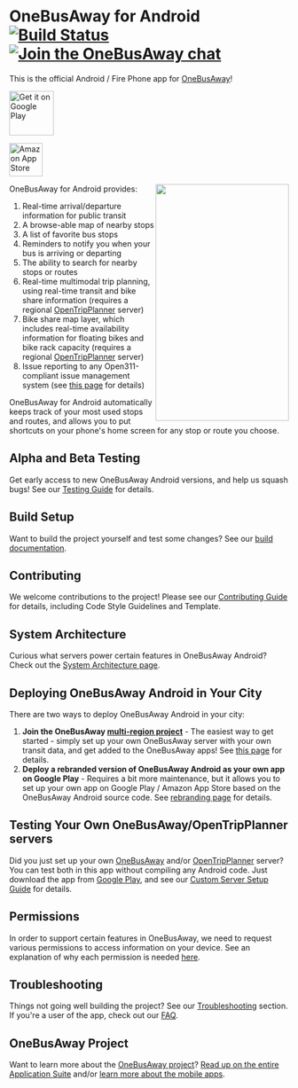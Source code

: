 # OneBusAway for Android [![Build Status](https://travis-ci.org/OneBusAway/onebusaway-android.svg?branch=master)](https://travis-ci.org/OneBusAway/onebusaway-android) [![Join the OneBusAway chat](https://onebusaway.herokuapp.com/badge.svg)](https://onebusaway.herokuapp.com/)

This is the official Android / Fire Phone app for [OneBusAway](https://onebusaway.org/)!

[<img src="https://play.google.com/intl/en_us/badges/images/generic/en-play-badge.png"
      alt="Get it on Google Play"
      height="80">](https://play.google.com/store/apps/details?id=com.joulespersecond.seattlebusbot)

[<img src="https://images-na.ssl-images-amazon.com/images/G/01/mobile-apps/devportal2/res/images/amazon-underground-app-us-black.png"
      alt="Amazon App Store"
      height="60">](http://www.amazon.com/gp/mas/dl/android?p=com.joulespersecond.seattlebusbot)

<image src="https://user-images.githubusercontent.com/928045/29891146-14ee4f44-8d98-11e7-999b-63f5d2ece916.gif" width="240" height="427" align=right />

OneBusAway for Android provides:

1. Real-time arrival/departure information for public transit
2. A browse-able map of nearby stops
3. A list of favorite bus stops
4. Reminders to notify you when your bus is arriving or departing
5. The ability to search for nearby stops or routes
6. Real-time multimodal trip planning, using real-time transit and bike share information (requires a regional [OpenTripPlanner](http://www.opentripplanner.org/) server)
6. Bike share map layer, which includes real-time availability information for floating bikes and bike rack capacity (requires a regional [OpenTripPlanner](http://www.opentripplanner.org/) server)
7. Issue reporting to any Open311-compliant issue management system (see [this page](ISSUE_REPORTING.md) for details)

OneBusAway for Android automatically keeps track of your most used stops and routes, and allows you to put shortcuts on your phone's home screen for any stop or route you choose.

## Alpha and Beta Testing

Get early access to new OneBusAway Android versions, and help us squash bugs! See our [Testing Guide](https://github.com/OneBusAway/onebusaway-android/blob/master/BETA_TESTING.md) for details.

## Build Setup

Want to build the project yourself and test some changes?  See our [build documentation](BUILD.md).

## Contributing

We welcome contributions to the project! Please see our [Contributing Guide](https://github.com/OneBusAway/onebusaway-android/blob/master/.github/CONTRIBUTING.md) for details, including Code Style Guidelines and Template.

## System Architecture

Curious what servers power certain features in OneBusAway Android?  Check out the [System Architecture page](SYSTEM_ARCHITECTURE.md).

## Deploying OneBusAway Android in Your City

There are two ways to deploy OneBusAway Android in your city:

1. **Join the OneBusAway [multi-region project](https://github.com/OneBusAway/onebusaway/wiki/Multi-Region)** - The easiest way to get started - simply set up your own OneBusAway server with your own transit data, and get added to the OneBusAway apps!  See [this page](https://github.com/OneBusAway/onebusaway/wiki/Multi-Region) for details.
2. **Deploy a rebranded version of OneBusAway Android as your own app on Google Play** - Requires a bit more maintenance, but it allows you to set up your own app on Google Play / Amazon App Store based on the OneBusAway Android source code. See [rebranding page](https://github.com/OneBusAway/onebusaway-android/blob/master/REBRANDING.md) for details.

## Testing Your Own OneBusAway/OpenTripPlanner servers

Did you just set up your own [OneBusAway](https://github.com/OneBusAway/onebusaway-application-modules/wiki) and/or [OpenTripPlanner](http://www.opentripplanner.org/) server?  You can test both in this app without compiling any Android code.  Just download the app from [Google Play](https://play.google.com/store/apps/details?id=com.joulespersecond.seattlebusbot), and see our [Custom Server Setup Guide](CUSTOM_SERVERS.md) for details.

## Permissions

In order to support certain features in OneBusAway, we need to request various permissions to access information on your device.  See an explanation of why each permission is needed [here](PERMISSIONS.md).

## Troubleshooting

Things not going well building the project?  See our [Troubleshooting](TROUBLESHOOTING.md) section.  If you're a user of the app, check out our [FAQ](FAQ.md).

## OneBusAway Project

Want to learn more about the [OneBusAway project](https://onebusaway.org/)? [Read up on the entire Application Suite](https://github.com/OneBusAway/onebusaway-application-modules) and/or [learn more about the mobile apps](https://github.com/OneBusAway/onebusaway-application-modules/wiki/Mobile-App-Design-Considerations).
